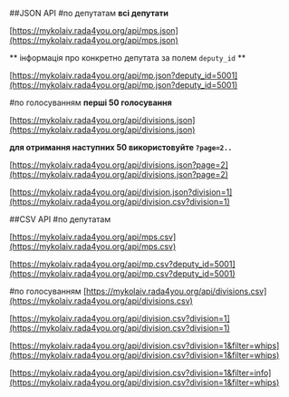 ##JSON АРІ
#по депутатам
**всі депутати**

[https://mykolaiv.rada4you.org/api/mps.json](https://mykolaiv.rada4you.org/api/mps.json)

** інформація про конкретно депутата за полем `deputy_id` **
 
[https://mykolaiv.rada4you.org/api/mp.json?deputy_id=5001](https://mykolaiv.rada4you.org/api/mp.json?deputy_id=5001) 

#по голосуванням
**перші 50 голосування**

[https://mykolaiv.rada4you.org/api/divisions.json](https://mykolaiv.rada4you.org/api/divisions.json) 

**для отримання наступних 50 використовуйте `?page=2..`**

[https://mykolaiv.rada4you.org/api/divisions.json?page=2](https://mykolaiv.rada4you.org/api/divisions.json?page=2) 

[https://mykolaiv.rada4you.org/api/division.json?division=1](https://mykolaiv.rada4you.org/api/division.csv?division=1)

##CSV АРІ
#по депутатам

[https://mykolaiv.rada4you.org/api/mps.csv](https://mykolaiv.rada4you.org/api/mps.csv)

[https://mykolaiv.rada4you.org/api/mp.csv?deputy_id=5001](https://mykolaiv.rada4you.org/api/mp.csv?deputy_id=5001)

#по голосуванням
[https://mykolaiv.rada4you.org/api/divisions.csv](https://mykolaiv.rada4you.org/api/divisions.csv)

[https://mykolaiv.rada4you.org/api/division.csv?division=1](https://mykolaiv.rada4you.org/api/division.csv?division=1)

[https://mykolaiv.rada4you.org/api/division.csv?division=1&filter=whips](https://mykolaiv.rada4you.org/api/division.csv?division=1&filter=whips)

[https://mykolaiv.rada4you.org/api/division.csv?division=1&filter=info](https://mykolaiv.rada4you.org/api/division.csv?division=1&filter=whips)